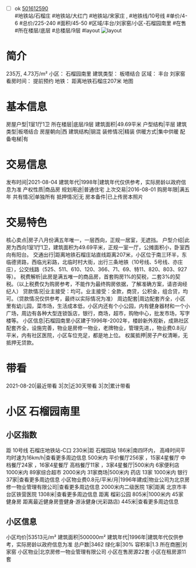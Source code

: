 - [ ] ok [501612590](https://bj.5i5j.com/ershoufang/501612590.html)  
 #地铁站/石榴庄 #地铁站/大红门 #地铁站/宋家庄 ,  #地铁线/10号线
#单价/4-6 #总价/225-240 #面积/45-50   #区域/丰台/刘家窑/小区-石榴园南里 #在售 #所在楼层/底层 #总楼层/9层 #layout 
![layout](http://image2a.5i5j.com/bdir/layout/374eb2b7ad4e4e24a2e358ae5f73a74e.jpg_P5.jpg) 
# 简介 
 235万,  4.73万/m² 
小区： 石榴园南里
建筑类型： 板塔结合
区域： 丰台 刘家窑
看房时间： 提前预约
地铁： 距离地铁石榴庄207米 地图
# 基本信息 
 房屋户型|1室1厅1卫
所在楼层|底层/9层
建筑面积|49.69平米
户型结构|平层
建筑类型|板塔结合
房屋朝向|西
建筑结构|钢混
装修情况|精装
供暖方式|集中供暖
配备电梯|有
# 交易信息 
 发布时间|2021-08-04
建筑年代|1998年|建筑年代仅供参考，实际房龄以政府信息为准
产权性质|商品房
规划用途|普通住宅
上次交易|2016-08-01
购房年限|满五年
共有情况|单独所有
抵押情况|无
房本备件|已上传房本照片
# 交易特色 
 核心卖点|房子八月份满五年唯一，一层西向，正规一居室，无遮挡。
户型介绍|此房为西向1室1厅1卫，建筑面积为49.69平米，正规一室一厅，公摊面积小，卧室西向有阳台。
交通出行|距离地铁石榴庄站直线距离207米，小区位于南三环半，东临德贤路，西临光彩路，北临时村大街，出行三条地铁（10号线、5号线、亦庄庄），公交线路（525、511、610、120、366、71、69、特11、820、803、927等）。
税费解析|此房是满五唯一的商品房，首套购房1%的契税，二套3%的契税。（以上税费仅为购房参考，不能作为最终购房依据，了解准确方案，请咨询经纪人）
贷款情况|业主接受：均可。业主接受：全款，商贷，公积金，组合贷，均可。（贷款情况仅供参考，最终以实际情况为准）
周边配套|周边配套齐全，小区里有幼儿园，菜市场，生活成本低，小区内还有个小公园，内有健身器材和一个小广场，周边有各种大型连锁饭店，银行，商场，超市，购物中心，批发市场，写字楼等。
小区信息|石榴园南里小区建于1996年-2002年，楼龄新外观新，成熟社区配套齐全，设施完善，物业是房修一物业，老牌物业，管理先进，，物业费0.8元/平米，内有社区医院，小区车位充足，都是地上位。
权属抵押|房子产权清晰，无抵押无贷款。
# 带看 
 2021-08-20|最近带看	 3|次|近30天带看	 3|次|累计带看
# 小区 石榴园南里
## 小区指数 
 距 10号线 石榴庄地铁站-C口 230米|距 石榴园站 186米|南四环内， 高峰时间平均时速为16km/h|查看更多周边信息
500米内 平价餐厅256家 ，15家4星餐厅
中档餐厅24家 ，16家4星餐厅
高档餐厅11家 ，3家4星餐厅|500米内 6家便利店
1000米内 89家综合超市
2000米内 31家商场|500米内 药店 13家
1000米内 银行 37家|查看更多周边信息
小区物业费0.8元/平米/月|1996年建成|物业公司为北京房修一物业管理有限公司|查看更多周边信息
2000米内二级医院 1家|距离 北京市丰台区铁营医院  1308米|查看更多周边信息
距离 榴彩公园 805米|1000米内 45家 健身房
距离最近健身房壹健身·游泳健身(光彩路店) 445米|查看更多周边信息
## 小区信息 
 小区均价|53513元/m²
建筑面积|500000m²
建筑年代|1996年|建筑年代仅供参考，实际房龄以政府信息为准
总户数|3462
绿化率|30%
容积率|1.3
所在商圈|刘家窑
小区物业|北京房修一物业管理有限公司
小区在售房源22套
小区在租房源11套

